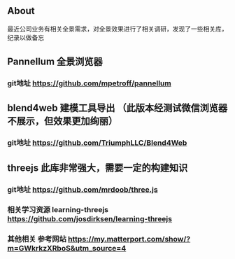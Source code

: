 # 

## About

最近公司业务有相关全景需求，对全景效果进行了相关调研，发现了一些相关库，纪录以做备忘

## Pannellum 全景浏览器 

### git地址 https://github.com/mpetroff/pannellum

## blend4web 建模工具导出 （此版本经测试微信浏览器不展示，但效果更加绚丽）

### git地址 https://github.com/TriumphLLC/Blend4Web

## threejs 此库非常强大，需要一定的构建知识

### git地址 https://github.com/mrdoob/three.js

### 相关学习资源 learning-threejs https://github.com/josdirksen/learning-threejs

### 其他相关 参考网站  https://my.matterport.com/show/?m=GWkrkzXRboS&utm_source=4